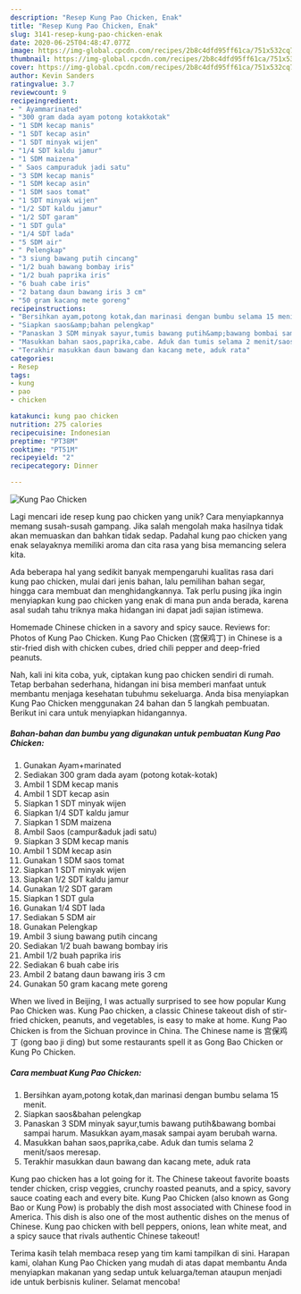 ```yaml
---
description: "Resep Kung Pao Chicken, Enak"
title: "Resep Kung Pao Chicken, Enak"
slug: 3141-resep-kung-pao-chicken-enak
date: 2020-06-25T04:48:47.077Z
image: https://img-global.cpcdn.com/recipes/2b8c4dfd95ff61ca/751x532cq70/kung-pao-chicken-foto-resep-utama.jpg
thumbnail: https://img-global.cpcdn.com/recipes/2b8c4dfd95ff61ca/751x532cq70/kung-pao-chicken-foto-resep-utama.jpg
cover: https://img-global.cpcdn.com/recipes/2b8c4dfd95ff61ca/751x532cq70/kung-pao-chicken-foto-resep-utama.jpg
author: Kevin Sanders
ratingvalue: 3.7
reviewcount: 9
recipeingredient:
- " Ayammarinated"
- "300 gram dada ayam potong kotakkotak"
- "1 SDM kecap manis"
- "1 SDT kecap asin"
- "1 SDT minyak wijen"
- "1/4 SDT kaldu jamur"
- "1 SDM maizena"
- " Saos campuraduk jadi satu"
- "3 SDM kecap manis"
- "1 SDM kecap asin"
- "1 SDM saos tomat"
- "1 SDT minyak wijen"
- "1/2 SDT kaldu jamur"
- "1/2 SDT garam"
- "1 SDT gula"
- "1/4 SDT lada"
- "5 SDM air"
- " Pelengkap"
- "3 siung bawang putih cincang"
- "1/2 buah bawang bombay iris"
- "1/2 buah paprika iris"
- "6 buah cabe iris"
- "2 batang daun bawang iris 3 cm"
- "50 gram kacang mete goreng"
recipeinstructions:
- "Bersihkan ayam,potong kotak,dan marinasi dengan bumbu selama 15 menit."
- "Siapkan saos&amp;bahan pelengkap"
- "Panaskan 3 SDM minyak sayur,tumis bawang putih&amp;bawang bombai sampai harum. Masukkan ayam,masak sampai ayam berubah warna."
- "Masukkan bahan saos,paprika,cabe. Aduk dan tumis selama 2 menit/saos meresap."
- "Terakhir masukkan daun bawang dan kacang mete, aduk rata"
categories:
- Resep
tags:
- kung
- pao
- chicken

katakunci: kung pao chicken 
nutrition: 275 calories
recipecuisine: Indonesian
preptime: "PT38M"
cooktime: "PT51M"
recipeyield: "2"
recipecategory: Dinner

---
```



![Kung Pao Chicken](https://img-global.cpcdn.com/recipes/2b8c4dfd95ff61ca/751x532cq70/kung-pao-chicken-foto-resep-utama.jpg)

Lagi mencari ide resep kung pao chicken yang unik? Cara menyiapkannya memang susah-susah gampang. Jika salah mengolah maka hasilnya tidak akan memuaskan dan bahkan tidak sedap. Padahal kung pao chicken yang enak selayaknya memiliki aroma dan cita rasa yang bisa memancing selera kita.

Ada beberapa hal yang sedikit banyak mempengaruhi kualitas rasa dari kung pao chicken, mulai dari jenis bahan, lalu pemilihan bahan segar, hingga cara membuat dan menghidangkannya. Tak perlu pusing jika ingin menyiapkan kung pao chicken yang enak di mana pun anda berada, karena asal sudah tahu triknya maka hidangan ini dapat jadi sajian istimewa.

Homemade Chinese chicken in a savory and spicy sauce. Reviews for: Photos of Kung Pao Chicken. Kung Pao Chicken (宫保鸡丁) in Chinese is a stir-fried dish with chicken cubes, dried chili pepper and deep-fried peanuts.


Nah, kali ini kita coba, yuk, ciptakan kung pao chicken sendiri di rumah. Tetap berbahan sederhana, hidangan ini bisa memberi manfaat untuk membantu menjaga kesehatan tubuhmu sekeluarga. Anda bisa menyiapkan Kung Pao Chicken menggunakan 24 bahan dan 5 langkah pembuatan. Berikut ini cara untuk menyiapkan hidangannya.

<!--inarticleads1-->

##### Bahan-bahan dan bumbu yang digunakan untuk pembuatan Kung Pao Chicken:

1. Gunakan  Ayam+marinated
1. Sediakan 300 gram dada ayam (potong kotak-kotak)
1. Ambil 1 SDM kecap manis
1. Ambil 1 SDT kecap asin
1. Siapkan 1 SDT minyak wijen
1. Siapkan 1/4 SDT kaldu jamur
1. Siapkan 1 SDM maizena
1. Ambil  Saos (campur&amp;aduk jadi satu)
1. Siapkan 3 SDM kecap manis
1. Ambil 1 SDM kecap asin
1. Gunakan 1 SDM saos tomat
1. Siapkan 1 SDT minyak wijen
1. Siapkan 1/2 SDT kaldu jamur
1. Gunakan 1/2 SDT garam
1. Siapkan 1 SDT gula
1. Gunakan 1/4 SDT lada
1. Sediakan 5 SDM air
1. Gunakan  Pelengkap
1. Ambil 3 siung bawang putih cincang
1. Sediakan 1/2 buah bawang bombay iris
1. Ambil 1/2 buah paprika iris
1. Sediakan 6 buah cabe iris
1. Ambil 2 batang daun bawang iris 3 cm
1. Gunakan 50 gram kacang mete goreng


When we lived in Beijing, I was actually surprised to see how popular Kung Pao Chicken was. Kung Pao chicken, a classic Chinese takeout dish of stir-fried chicken, peanuts, and vegetables, is easy to make at home. Kung Pao Chicken is from the Sichuan province in China. The Chinese name is 宫保鸡丁 (gong bao ji ding) but some restaurants spell it as Gong Bao Chicken or Kung Po Chicken. 

<!--inarticleads2-->

##### Cara membuat Kung Pao Chicken:

1. Bersihkan ayam,potong kotak,dan marinasi dengan bumbu selama 15 menit.
1. Siapkan saos&amp;bahan pelengkap
1. Panaskan 3 SDM minyak sayur,tumis bawang putih&amp;bawang bombai sampai harum. Masukkan ayam,masak sampai ayam berubah warna.
1. Masukkan bahan saos,paprika,cabe. Aduk dan tumis selama 2 menit/saos meresap.
1. Terakhir masukkan daun bawang dan kacang mete, aduk rata


Kung pao chicken has a lot going for it. The Chinese takeout favorite boasts tender chicken, crisp veggies, crunchy roasted peanuts, and a spicy, savory sauce coating each and every bite. Kung Pao Chicken (also known as Gong Bao or Kung Pow) is probably the dish most associated with Chinese food in America. This dish is also one of the most authentic dishes on the menus of Chinese. Kung pao chicken with bell peppers, onions, lean white meat, and a spicy sauce that rivals authentic Chinese takeout! 

Terima kasih telah membaca resep yang tim kami tampilkan di sini. Harapan kami, olahan Kung Pao Chicken yang mudah di atas dapat membantu Anda menyiapkan makanan yang sedap untuk keluarga/teman ataupun menjadi ide untuk berbisnis kuliner. Selamat mencoba!
